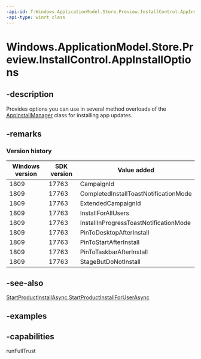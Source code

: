 ```yaml
---
-api-id: T:Windows.ApplicationModel.Store.Preview.InstallControl.AppInstallOptions
-api-type: winrt class
---
```


<!-- Class syntax.
public class AppInstallOptions
-->

# Windows.ApplicationModel.Store.Preview.InstallControl.AppInstallOptions

## -description
Provides options you can use in several method overloads of the [AppInstallManager](appinstallmanager.md) class for installing app updates.

## -remarks

### Version history

| Windows version | SDK version | Value added |
| -- | -- | -- |
| 1809 | 17763 | CampaignId |
| 1809 | 17763 | CompletedInstallToastNotificationMode |
| 1809 | 17763 | ExtendedCampaignId |
| 1809 | 17763 | InstallForAllUsers |
| 1809 | 17763 | InstallInProgressToastNotificationMode |
| 1809 | 17763 | PinToDesktopAfterInstall |
| 1809 | 17763 | PinToStartAfterInstall |
| 1809 | 17763 | PinToTaskbarAfterInstall |
| 1809 | 17763 | StageButDoNotInstall |

## -see-also
[StartProductInstallAsync](appinstallmanager_startproductinstallasync_2017243558.md),[StartProductInstallForUserAsync](appinstallmanager_startproductinstallforuserasync_51607636.md)

## -examples

## -capabilities
runFullTrust
